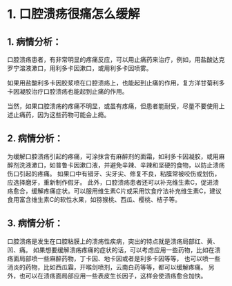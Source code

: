 # 1. 口腔溃疡很痛怎么缓解

## 1. 病情分析：

口腔溃疡患者，有非常明显的疼痛反应，可以用止痛药来治疗，例如，用盐酸达克罗宁溶液漱口，用利多卡因漱口，或用利多卡因喷雾。

如果用盐酸利多卡因胶浆喷在口腔溃疡上，也能起到止痛的作用，复方洋甘菊利多卡因凝胶治疗口腔溃疡也能起到止痛的作用。

当然，如果口腔溃疡的疼痛不明显，或虽有疼痛，但患者能耐受，尽量不要使用上述止痛药，因为这些药物可能会上瘾。

## 2. 病情分析：
为缓解口腔溃疡引起的疼痛，可涂抹含有麻醉剂的面霜，如利多卡因凝胶，或用麻醉剂洗液漱口，如普鲁卡因漱口液，并避免辛辣、辛辣和坚硬的食物，以防止溃疡伤口引起的疼痛。
如果口中有错牙、尖牙尖、修复不良，粘膜常被咬伤或划伤，应选择磨牙，重新制作假牙。
此外，口腔溃疡患者还可以补充维生素C，促进溃疡愈合，缓解疼痛症状。可以服用维生素C片或采用饮食疗法补充维生素C，建议食用富含维生素C的软性水果，如猕猴桃、西瓜、樱桃、桔子等。

## 3. 病情分析：
口腔溃疡是发生在口腔粘膜上的溃疡性疾病，突出的特点就是溃疡局部红、黄、凹、痛。
如果想要缓解溃疡疼痛的症状的话，可以考虑应用一些药物，比如在溃疡面局部喷一些麻醉药物，丁卡因、地卡因或者是利多卡因等等，
也可以喷一些消炎的药物，比如西瓜霜，开喉剑喷剂，云南白药等等，都可以缓解疼痛。
另外，也可以在溃疡面局部应用一些表皮生长因子，这样会使溃疡愈合加快。
